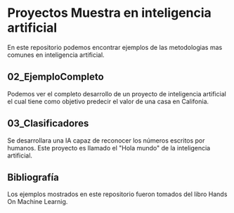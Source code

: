 # Proyectos Muestra en inteligencia artificial

En este repositorio podemos encontrar ejemplos de las metodologias mas comunes en inteligencia artificial.

## 02_EjemploCompleto
Podemos ver el completo desarrollo de un proyecto de inteligencia artificial el cual tiene como objetivo predecir el valor de una casa en Califonia.

## 03_Clasificadores
Se desarrollara una IA capaz de reconocer los números escritos por humanos. Este proyecto es llamado el "Hola mundo" de la inteligencia artificial.

## Bibliografía
Los ejemplos mostrados en este repositorio fueron tomados del libro Hands On Machine Learnig.